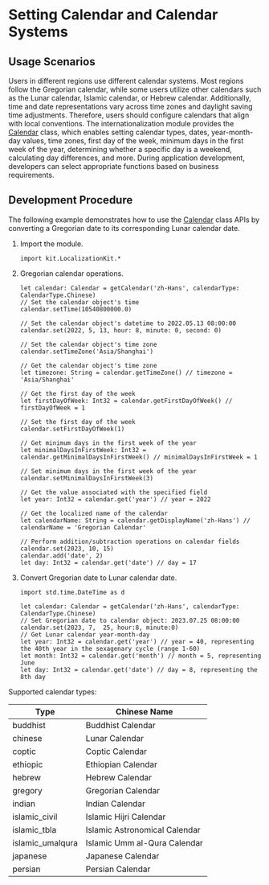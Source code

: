 # Setting Calendar and Calendar Systems

## Usage Scenarios

Users in different regions use different calendar systems. Most regions follow the Gregorian calendar, while some users utilize other calendars such as the Lunar calendar, Islamic calendar, or Hebrew calendar. Additionally, time and date representations vary across time zones and daylight saving time adjustments. Therefore, users should configure calendars that align with local conventions. The internationalization module provides the [Calendar](../../../reference/source_en/LocalizationKit/cj-apis-i18n.md#class-calendar) class, which enables setting calendar types, dates, year-month-day values, time zones, first day of the week, minimum days in the first week of the year, determining whether a specific day is a weekend, calculating day differences, and more. During application development, developers can select appropriate functions based on business requirements.

## Development Procedure

The following example demonstrates how to use the [Calendar](../../../reference/source_en/LocalizationKit/cj-apis-i18n.md#class-calendar) class APIs by converting a Gregorian date to its corresponding Lunar calendar date.

1. Import the module.

    <!-- compile -->

    ```cangjie
    import kit.LocalizationKit.*
    ```

2. Gregorian calendar operations.

    <!-- compile -->

    ```cangjie
    let calendar: Calendar = getCalendar('zh-Hans', calendarType:  CalendarType.Chinese)
    // Set the calendar object's time
    calendar.setTime(10540800000.0)

    // Set the calendar object's datetime to 2022.05.13 08:00:00
    calendar.set(2022, 5, 13, hour: 8, minute: 0, second: 0)

    // Set the calendar object's time zone
    calendar.setTimeZone('Asia/Shanghai')

    // Get the calendar object's time zone
    let timezone: String = calendar.getTimeZone() // timezone = 'Asia/Shanghai'

    // Get the first day of the week
    let firstDayOfWeek: Int32 = calendar.getFirstDayOfWeek() // firstDayOfWeek = 1

    // Set the first day of the week
    calendar.setFirstDayOfWeek(1)

    // Get minimum days in the first week of the year
    let minimalDaysInFirstWeek: Int32 = calendar.getMinimalDaysInFirstWeek() // minimalDaysInFirstWeek = 1

    // Set minimum days in the first week of the year
    calendar.setMinimalDaysInFirstWeek(3)

    // Get the value associated with the specified field
    let year: Int32 = calendar.get('year') // year = 2022

    // Get the localized name of the calendar
    let calendarName: String = calendar.getDisplayName('zh-Hans') // calendarName = 'Gregorian Calendar'

    // Perform addition/subtraction operations on calendar fields
    calendar.set(2023, 10, 15)
    calendar.add('date', 2)
    let day: Int32 = calendar.get('date') // day = 17
   ```

3. Convert Gregorian date to Lunar calendar date.

   <!-- compile -->

    ```cangjie
    import std.time.DateTime as d

    let calendar: Calendar = getCalendar('zh-Hans', calendarType: CalendarType.Chinese)
    // Set Gregorian date to calendar object: 2023.07.25 08:00:00
    calendar.set(2023, 7,  25, hour:8, minute:0)
    // Get Lunar calendar year-month-day
    let year: Int32 = calendar.get('year') // year = 40, representing the 40th year in the sexagenary cycle (range 1-60)
    let month: Int32 = calendar.get('month') // month = 5, representing June
    let day: Int32 = calendar.get('date') // day = 8, representing the 8th day
    ```

Supported calendar types:

| Type | Chinese Name |
| -------- | -------- |
| buddhist | Buddhist Calendar |
| chinese | Lunar Calendar |
| coptic | Coptic Calendar |
| ethiopic | Ethiopian Calendar |
| hebrew | Hebrew Calendar |
| gregory | Gregorian Calendar |
| indian | Indian Calendar |
| islamic_civil | Islamic Hijri Calendar |
| islamic_tbla | Islamic Astronomical Calendar |
| islamic_umalqura | Islamic Umm al-Qura Calendar |
| japanese | Japanese Calendar |
| persian | Persian Calendar |